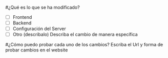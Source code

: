 #¿Qué es lo que se ha modificado?
- [ ] Frontend
- [ ] Backend
- [ ] Configuración del Server
- [ ] Otro (describalo) Describa el cambio de manera específica

#¿Cómo puedo probar cada uno de los cambios?
Escriba el Url y forma de probar cambios en el website 

